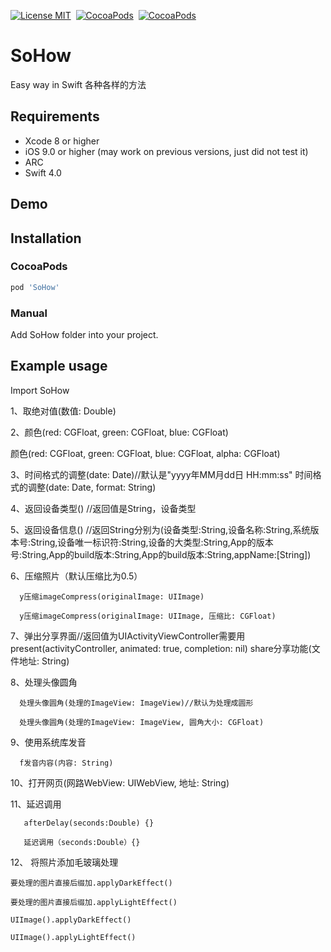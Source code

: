 [![License MIT](https://img.shields.io/badge/license-MIT-green.svg?style=flat)](https://github.com/cywd/FitRefresh/blob/master/LICENSE) 
[![CocoaPods](http://img.shields.io/cocoapods/v/FitRefresh.svg?style=flat)](http://cocoapods.org/?q=FitRefresh) 
[![CocoaPods](http://img.shields.io/cocoapods/p/FitRefresh.svg?style=flat)](http://cocoapods.org/?q=FitRefresh) 


# SoHow
Easy way in Swift
各种各样的方法



## Requirements
* Xcode 8 or higher
* iOS 9.0 or higher (may work on previous versions, just did not test it)
* ARC
* Swift 4.0

## Demo



## Installation

### CocoaPods

``` ruby
pod 'SoHow'
```

### Manual

Add SoHow folder into your project.

## Example usage
Import SoHow

 1、取绝对值(数值: Double)
 
 2、颜色(red: CGFloat, green: CGFloat, blue: CGFloat)
 
   颜色(red: CGFloat, green: CGFloat, blue: CGFloat, alpha: CGFloat)
   
 3、时间格式的调整(date: Date)//默认是"yyyy年MM月dd日 HH:mm:ss"
       时间格式的调整(date: Date, format: String)
       
 4、返回设备类型()   //返回值是String，设备类型
 
 5、返回设备信息()   //返回String分别为(设备类型:String,设备名称:String,系统版本号:String,设备唯一标识符:String,设备的大类型:String,App的版本号:String,App的build版本:String,App的build版本:String,appName:[String])
 
 6、压缩照片（默认压缩比为0.5）
 
      y压缩imageCompress(originalImage: UIImage)
      
      y压缩imageCompress(originalImage: UIImage, 压缩比: CGFloat)
      
 7、弹出分享界面//返回值为UIActivityViewController需要用present(activityController, animated: true, completion: nil)
      share分享功能(文件地址: String)
      
8、处理头像圆角

      处理头像圆角(处理的ImageView: ImageView)//默认为处理成圆形
      
      处理头像圆角(处理的ImageView: ImageView, 圆角大小: CGFloat)
 
 9、使用系统库发音
 
      f发音内容(内容: String)
      
 10、打开网页(网路WebView: UIWebView, 地址: String)
 
 
 11、延迟调用
 
       afterDelay(seconds:Double) {}
        
       延迟调用（seconds:Double）{}
    
12、 将照片添加毛玻璃处理

    要处理的图片直接后缀加.applyDarkEffect()
    
    要处理的图片直接后缀加.applyLightEffect()
    
    UIImage().applyDarkEffect()
    
    UIImage().applyLightEffect()
       
